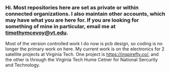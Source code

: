 ### Hi. Most repositories here are set as private or within connected organizations. I also maintain other accounts, which may have what you are here for. If you are looking for something of mine in particular, email me at timothymcevoy@vt.edu.

Most of the version controlled work I do now is pcb design, so coding is no longer the primary work on here. My current work is on the electronics for 2 satellite projects at Virginia Tech. One project is https://inspirefly.co/, and the other is through the Virginia Tech Hume Cetner for National Sercurity and Technology.
<!--
**TimothyMcEvoy/TimothyMcEvoy** is a ✨ _special_ ✨ repository because its `README.md` (this file) appears on your GitHub profile.

Here are some ideas to get you started:

- 🔭 I’m currently working on ...
- 🌱 I’m currently learning ...
- 👯 I’m looking to collaborate on ...
- 🤔 I’m looking for help with ...
- 💬 Ask me about ...
- 📫 How to reach me: ...
- 😄 Pronouns: ...
- ⚡ Fun fact: ...
-->
